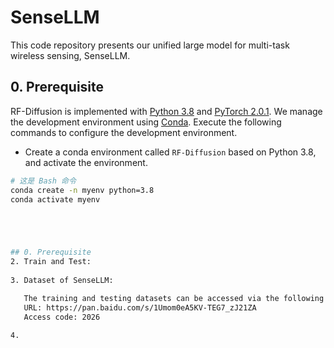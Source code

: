 # SenseLLM
This code repository presents our unified large model for multi-task wireless sensing, SenseLLM.

## 0. Prerequisite

RF-Diffusion is implemented with [Python 3.8](https://www.python.org/downloads/release/python-380/) and [PyTorch 2.0.1](https://pytorch.org/get-started/previous-versions/). We manage the development environment using [Conda](https://docs.conda.io/en/latest/). Execute the following commands to configure the development environment.

- Create a conda environment called `RF-Diffusion` based on Python 3.8, and activate the environment.

```bash
# 这是 Bash 命令
conda create -n myenv python=3.8
conda activate myenv





## 0. Prerequisite
2. Train and Test: 
   
3. Dataset of SenseLLM:

   The training and testing datasets can be accessed via the following link:
   URL: https://pan.baidu.com/s/1Umom0eA5KV-TEG7_zJ21ZA
   Access code: 2026

4. 
